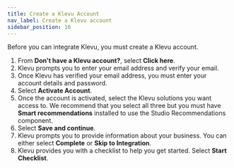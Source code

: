 ```yaml
---
title: Create a Klevu Account
nav_label: Create a Klevu account
sidebar_position: 10
---
```


Before you can integrate Klevu, you must create a Klevu account. 

1. From **Don't have a Klevu account?**, select **Click here**.
2. Klevu prompts you to enter your email address and verify your email.
3. Once Klevu has verified your email address, you must enter your account details and password.
4. Select **Activate Account**.
5. Once the account is activated, select the Klevu solutions you want access to. We recommend that you select all three but you must have **Smart recommendations** installed to use the Studio Recommendations component.
6. Select **Save and continue**.
7. Klevu prompts you to provide information about your business. You can either select **Complete** or **Skip to Integration**.
8. Klevu provides you with a checklist to help you get started. Select **Start Checklist**.